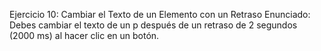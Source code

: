 Ejercicio 10: Cambiar el Texto de un Elemento con un Retraso
Enunciado: Debes cambiar el texto de un p después de un retraso de 2 segundos (2000 ms) al hacer clic en un botón.